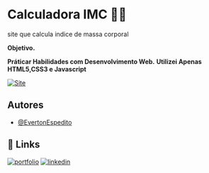 

# Calculadora IMC 🏋️‍♂️

site que calcula indice de massa corporal

**Objetivo.**

**Práticar Habilidades com Desenvolvimento Web.**
**Utilizei Apenas HTML5,CSS3 e Javascript**

[![Site](https://img.shields.io/badge/site-000?style=for-the-badge&logo=ko-fi&logoColor=red)](https://bmionline.netlify.app/)

## Autores

- [@EvertonEspedito](https://www.instagram.com/evertonespedito_/)




## 🔗 Links
[![portfolio](https://img.shields.io/badge/my_portfolio-000?style=for-the-badge&logo=ko-fi&logoColor=white)](https://evertonespdev.netlify.app/)
[![linkedin](https://img.shields.io/badge/linkedin-0A66C2?style=for-the-badge&logo=linkedin&logoColor=white)](https://www.linkedin.com/in/everton-santos-3062071a3/)



